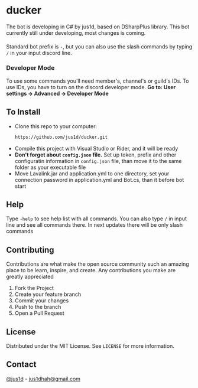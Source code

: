 # ducker
The bot is developing in C# by jus1d, based on DSharpPlus library. This bot currently still under developing, most changes is coming. 
####
Standard bot prefix is `-`, but you can also use the slash commands by typing `/` in your input discord line.

### Developer Mode
To use some commands you'll need member's, channel's or guild's IDs. To use IDs, you have to turn on the discord developer mode. **Go to: User settings -> Advanced -> Developer Mode**

## To Install
* Clone this repo to your computer:
  ```bash 
  https://github.com/jus1d/ducker.git
* Compile this project with Visual Studio or Rider, and it will be ready
* **Don't forget about `config.json` file.** Set up token, prefix and other configuratin information in `config.json` file, than move it to the same folder as your executable file
* Move Lavalink.jar and application.yml to one directory, set your connection password in application.yml and Bot.cs, than it before bot start

## Help
Type `-help` to see help list with all commands. You can also type `/` in input line and see all commands there. In next updates there will be only slash commands

## Contributing
Contributions are what make the open source community such an amazing place to be learn, inspire, and create. Any contributions you make are greatly appreciated

1. Fork the Project
2. Create your feature branch
3. Commit your changes
4. Push to the branch
5. Open a Pull Request

## License

Distributed under the MIT License. See `LICENSE` for more information.

## Contact

[@jus1d](https://twitter.com/jus1dq) - jus1dhah@gmail.com
